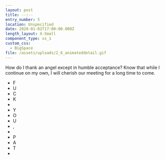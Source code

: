 ```yaml
---
layout: post
title: --:--
entry_number: 5
location: Unspecified
date: 2020-01-01T17:00:00.000Z
length_layout: X-Small
component_type: xs_1
custom_css:
  - BigSpace
file: /assets/uploads/2_6_animateddetail.gif
---
```

How do I thank an angel except in humble acceptance? Know that while I continue on my own, I will cherish our meeting for a long time to come.

<div class="spinner">
  <ul>
    <li>F</li>
    <li>U</li>
    <li>C</li>
    <li>K</li>
    <li>&nbsp;</li>
    <li>Y</li>
    <li>O</li>
    <li>U</li>
    <li>,</li>
    <li>&nbsp;</li>
    <li>P</li>
    <li>A</li>
    <li>T</li>
    <li>&nbsp;</li>
  </ul>
</div>